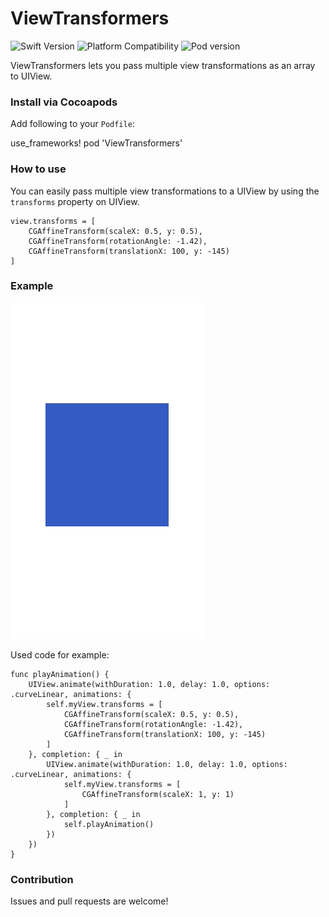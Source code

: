 # ViewTransformers

![Swift Version](https://img.shields.io/badge/swift-3.2-orange.svg "Swift 3.2")
![Platform Compatibility](https://img.shields.io/badge/platform-ios-lightgrey.svg "Platform iOS")
![Pod version](https://img.shields.io/badge/pod-v1.1.0-blue.svg "Pod version 0.0.1")

ViewTransformers lets you pass multiple view transformations as an array to UIView.


### Install via Cocoapods

Add following to your `Podfile`:

use_frameworks!
pod 'ViewTransformers'


### How to use

You can easily pass multiple view transformations to a UIView by using the `transforms` property on UIView.

    view.transforms = [
        CGAffineTransform(scaleX: 0.5, y: 0.5),
        CGAffineTransform(rotationAngle: -1.42),
        CGAffineTransform(translationX: 100, y: -145)
    ]

### Example

![alt text](https://github.com/truffls/view-transformers-ios/raw/master/readme-images/example.gif "Example")

Used code for example:

    func playAnimation() {
        UIView.animate(withDuration: 1.0, delay: 1.0, options: .curveLinear, animations: {
            self.myView.transforms = [
                CGAffineTransform(scaleX: 0.5, y: 0.5),
                CGAffineTransform(rotationAngle: -1.42),
                CGAffineTransform(translationX: 100, y: -145)
            ]
        }, completion: { _ in
            UIView.animate(withDuration: 1.0, delay: 1.0, options: .curveLinear, animations: {
                self.myView.transforms = [
                    CGAffineTransform(scaleX: 1, y: 1)
                ]
            }, completion: { _ in
                self.playAnimation()
            })
        })
    }


### Contribution

Issues and pull requests are welcome!
